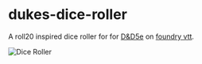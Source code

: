 # dukes-dice-roller
A roll20 inspired dice roller for for [D&D5e](https://foundryvtt.com/packages/dnd5e) on [foundry vtt](https://foundryvtt.com/).

![Dice Roller](https://i.imgur.com/F3P8gon.png)
